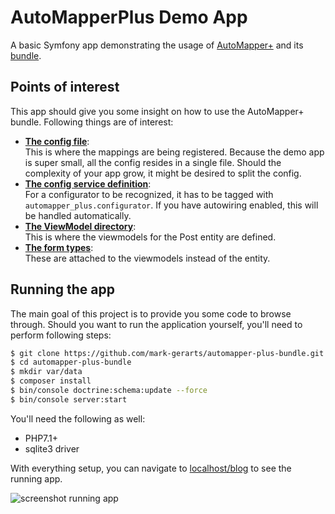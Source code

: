# AutoMapperPlus Demo App

A basic Symfony app demonstrating the usage of [AutoMapper+](https://www.github.com/mark-gerarts/automapper-plus)
and its [bundle](https://github.com/mark-gerarts/automapper-plus-bundle).

## Points of interest
This app should give you some insight on how to use the AutoMapper+ bundle. 
Following things are of interest:

- **[The config file](https://github.com/mark-gerarts/automapper-plus-demo-app/blob/master/src/Demo/AutoMapperConfig.php)**:<br>
This is where the mappings are being registered. Because the demo app is super 
small, all the config resides in a single file. Should the complexity of your
app grow, it might be desired to split the config.
- **[The config service definition](https://github.com/mark-gerarts/automapper-plus-demo-app/blob/master/app/config/services/services.yml)**:<br>
For a configurator to be recognized, it has to be tagged with 
`automapper_plus.configurator`. If you have autowiring enabled, this will be
handled automatically.
- **[The ViewModel directory](https://github.com/mark-gerarts/automapper-plus-demo-app/tree/master/src/Demo/ViewModel/Post)**:<br>
This is where the viewmodels for the Post entity are defined.
- **[The form types](https://github.com/mark-gerarts/automapper-plus-demo-app/tree/master/src/Demo/Form)**:<br>
These are attached to the viewmodels instead of the entity.

## Running the app
The main goal of this project is to provide you some code to browse through. 
Should you want to run the application yourself, you'll need to perform 
following steps:

```bash
$ git clone https://github.com/mark-gerarts/automapper-plus-bundle.git
$ cd automapper-plus-bundle
$ mkdir var/data
$ composer install
$ bin/console doctrine:schema:update --force
$ bin/console server:start
```

You'll need the following as well:
- PHP7.1+
- sqlite3 driver

With everything setup, you can navigate to [localhost/blog](http://localhost:8000/blog)
to see the running app.

![screenshot running app](screenshot.png)
